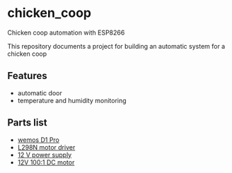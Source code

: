 # chicken_coop
Chicken coop automation with ESP8266

This repository documents a project for building an automatic system for a chicken coop

## Features

* automatic door
* temperature and humidity monitoring

## Parts list
* [wemos D1 Pro](https://wiki.wemos.cc/products:retired:d1_mini_pro_v1.1.0)
* [L298N motor driver](https://opencircuit.nl/Product/10116/L298N-motor-driver-module-H-Bridge)
* [12 V power supply](https://opencircuit.nl/Product/11875/12V-Power-supply-5A-60W)
* [12V 100:1 DC motor](https://opencircuit.nl/Product/12967/1001-Metalen-Gearmotor-37Dx57L-mm)

